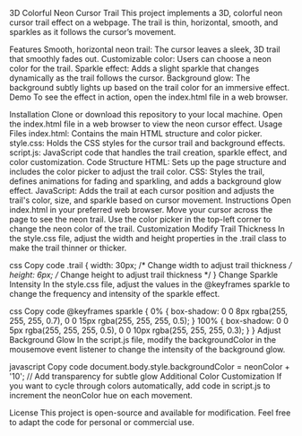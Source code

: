 3D Colorful Neon Cursor Trail
This project implements a 3D, colorful neon cursor trail effect on a webpage. The trail is thin, horizontal, smooth, and sparkles as it follows the cursor’s movement.

Features
Smooth, horizontal neon trail: The cursor leaves a sleek, 3D trail that smoothly fades out.
Customizable color: Users can choose a neon color for the trail.
Sparkle effect: Adds a slight sparkle that changes dynamically as the trail follows the cursor.
Background glow: The background subtly lights up based on the trail color for an immersive effect.
Demo
To see the effect in action, open the index.html file in a web browser.

Installation
Clone or download this repository to your local machine.
Open the index.html file in a web browser to view the neon cursor effect.
Usage
Files
index.html: Contains the main HTML structure and color picker.
style.css: Holds the CSS styles for the cursor trail and background effects.
script.js: JavaScript code that handles the trail creation, sparkle effect, and color customization.
Code Structure
HTML: Sets up the page structure and includes the color picker to adjust the trail color.
CSS: Styles the trail, defines animations for fading and sparkling, and adds a background glow effect.
JavaScript: Adds the trail at each cursor position and adjusts the trail's color, size, and sparkle based on cursor movement.
Instructions
Open index.html in your preferred web browser.
Move your cursor across the page to see the neon trail.
Use the color picker in the top-left corner to change the neon color of the trail.
Customization
Modify Trail Thickness
In the style.css file, adjust the width and height properties in the .trail class to make the trail thinner or thicker.

css
Copy code
.trail {
    width: 30px; /* Change width to adjust trail thickness */
    height: 6px;  /* Change height to adjust trail thickness */
}
Change Sparkle Intensity
In the style.css file, adjust the values in the @keyframes sparkle to change the frequency and intensity of the sparkle effect.

css
Copy code
@keyframes sparkle {
    0% {
        box-shadow: 0 0 8px rgba(255, 255, 255, 0.7), 0 0 15px rgba(255, 255, 255, 0.5);
    }
    100% {
        box-shadow: 0 0 5px rgba(255, 255, 255, 0.5), 0 0 10px rgba(255, 255, 255, 0.3);
    }
}
Adjust Background Glow
In the script.js file, modify the backgroundColor in the mousemove event listener to change the intensity of the background glow.

javascript
Copy code
document.body.style.backgroundColor = neonColor + '10'; // Add transparency for subtle glow
Additional Color Customization
If you want to cycle through colors automatically, add code in script.js to increment the neonColor hue on each movement.

License
This project is open-source and available for modification. Feel free to adapt the code for personal or commercial use.
